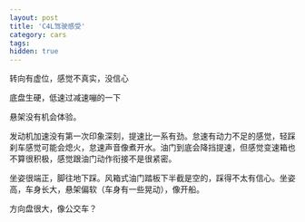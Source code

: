 ```yaml
---
layout: post
title: 'C4L驾驶感受'
category: cars
tags: 
hidden: true
---
```


转向有虚位，感觉不真实，没信心

底盘生硬，低速过减速嘣的一下

悬架没有机会体验。

发动机加速没有第一次印象深刻，提速比一系有劲。怠速有动力不足的感觉，轻踩刹车感觉可能会熄火，怠速声音像煮开水。油门到底会降挡提速，但感觉变速箱也不算很积极，感觉跟油门动作衔接不是很紧密。

坐姿很端正，脚往地下踩。风箱式油门踏板下半截是空的，踩得不太有信心。坐姿高，车身长大，悬架偏软（车身有一些晃动），像开船。

方向盘很大，像公交车？